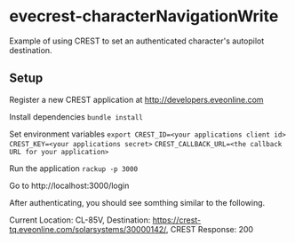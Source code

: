 # evecrest-characterNavigationWrite
Example of using CREST to set an authenticated character's autopilot destination.

## Setup
Register a new CREST application at http://developers.eveonline.com

Install dependencies
`bundle install`

Set environment variables
`export CREST_ID=<your applications client id>`
`CREST_KEY=<your applications secret>`
`CREST_CALLBACK_URL=<the callback URL for your application>`

Run the application
`rackup -p 3000`

Go to http://localhost:3000/login

After authenticating, you should see somthing similar to the following.

Current Location: CL-85V, Destination: https://crest-tq.eveonline.com/solarsystems/30000142/, CREST Response: 200
